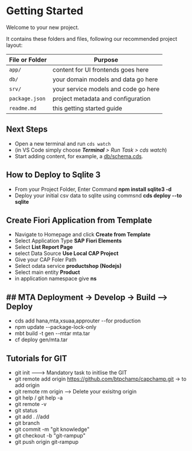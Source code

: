 # Getting Started

Welcome to your new project.

It contains these folders and files, following our recommended project layout:

File or Folder | Purpose
---------|----------
`app/` | content for UI frontends goes here
`db/` | your domain models and data go here
`srv/` | your service models and code go here
`package.json` | project metadata and configuration
`readme.md` | this getting started guide


## Next Steps

- Open a new terminal and run `cds watch` 
- (in VS Code simply choose _**Terminal** > Run Task > cds watch_)
- Start adding content, for example, a [db/schema.cds](db/schema.cds).


## How to Deploy to Sqlite 3
- From your Project Folder, Enter Command **npm install sqlite3 -d**
- Deploy your initial csv data to sqlite using commsnd **cds deploy --to sqlite**

## Create Fiori Application from Template
- Navigate to Homepage and click **Create from Template**
- Select Application Type **SAP Fiori Elements**
- Select **List Report Page**
- select Data Source **Use Local CAP Project**
- Give your CAP Foler Path
- Select odata service **productshop (Nodejs)**
- Select main entity **Product**
- in application namespace give **ns**

## ## MTA Deployment -> Develop -> Build --> Deploy

-  cds add hana,mta,xsuaa,approuter --for production
-  npm update --package-lock-only
-  mbt build -t gen --mtar mta.tar
-  cf deploy gen/mta.tar

## Tutorials for GIT
- git init ---> Mandatory task to initlise the GIT
- git remote add origin https://github.com/btpchamp/capchamp.git -> to add origin
- git remote rm origin --> Delete your exisitng origin
- git help / git help -a
- git remote -v 
- git status
- git add . //add 
- git branch
- git commit -m "git knowledge"
- git checkout -b "git-rampup"
- git push origin git-rampup






